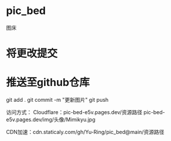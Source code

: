 # pic_bed
图床
# 将更改提交
# 推送至github仓库
git add .
git commit -m "更新图片"
git push

访问方式：
Cloudflare：pic-bed-e5v.pages.dev/资源路径
pic-bed-e5v.pages.dev/img/头像/Mimikyu.jpg

CDN加速：cdn.staticaly.com/gh/Yu-Ring/pic_bed@main/资源路径